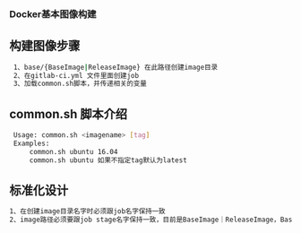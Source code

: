 ### Docker基本图像构建

## 构建图像步骤
```bash
 1、base/{BaseImage|ReleaseImage} 在此路径创建image目录
 2、在gitlab-ci.yml 文件里面创建job
 3、加载common.sh脚本，并传递相关的变量
 ```
## common.sh 脚本介绍
```bash
 Usage: common.sh <imagename> [tag]
 Examples:
     common.sh ubuntu 16.04
     common.sh ubuntu 如果不指定tag默认为latest
 ```

## 标准化设计
```bash
1、在创建image目录名字时必须跟job名字保持一致
2、image路径必须要跟job stage名字保持一致，目前是BaseImage｜ReleaseImage，BaseImage用来存放最基础os image，ReleaseImage用来存放各编程语言使用的image 但是ReleaseImage必须依赖BaseImage构建。

